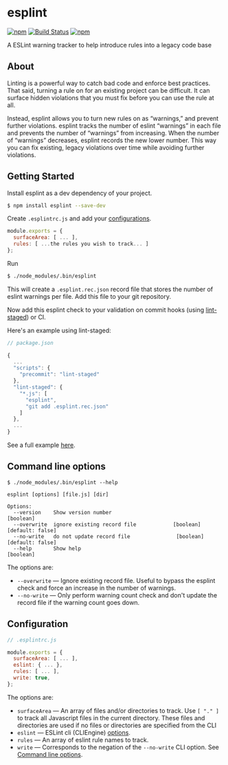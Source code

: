 # esplint

[![npm](https://img.shields.io/npm/v/esplint.svg?style=flat-square)](https://www.npmjs.com/package/esplint)
[![Build Status](https://img.shields.io/travis/hjylewis/esplint/master.svg?style=flat-square)](https://travis-ci.org/hjylewis/esplint)
[![npm](https://img.shields.io/npm/l/esplint.svg?style=flat-square)](https://github.com/hjylewis/esplint/blob/master/LICENSE)

A ESLint warning tracker to help introduce rules into a legacy code base

## About

Linting is a powerful way to catch bad code and enforce best practices. That said, turning a rule on for an existing project can be difficult. It can surface hidden violations that you must fix before you can use the rule at all.

Instead, esplint allows you to turn new rules on as “warnings,” and prevent further violations. esplint tracks the number of eslint “warnings” in each file and prevents the number of “warnings” from increasing. When the number of “warnings” decreases, esplint records the new lower number. This way you can fix existing, legacy violations over time while avoiding further violations.

## Getting Started

Install esplint as a dev dependency of your project.

```sh
$ npm install esplint --save-dev
```

Create `.esplintrc.js` and add your [configurations](#configuration).

```js
module.exports = {
  surfaceArea: [ ... ],
  rules: [ ...the rules you wish to track... ]
};
```

Run

```sh
$ ./node_modules/.bin/esplint
```

This will create a `.esplint.rec.json` record file that stores the number of eslint warnings per file. Add this file to your git repository.

Now add this esplint check to your validation on commit hooks (using [lint-staged](https://github.com/okonet/lint-staged)) or CI.

Here's an example using lint-staged:

```js
// package.json

{
  ...
  "scripts": {
    "precommit": "lint-staged"
  },
  "lint-staged": {
    "*.js": [
      "esplint",
      "git add .esplint.rec.json"
    ]
  },
  ...
}
```

See a full example [here](example).

## Command line options

```
$ ./node_modules/.bin/esplint --help

esplint [options] [file.js] [dir]

Options:
  --version    Show version number                                     [boolean]
  --overwrite  ignore existing record file            [boolean] [default: false]
  --no-write   do not update record file               [boolean] [default: false]
  --help       Show help                                               [boolean]
```

The options are:

- `--overwrite` — Ignore existing record file. Useful to bypass the esplint check and force an increase in the number of warnings.
- `--no-write` — Only perform warning count check and don't update the record file if the warning count goes down.

## Configuration

```js
// .esplintrc.js

module.exports = {
  surfaceArea: [ ... ],
  eslint: { ... },
  rules: [ ... ],
  write: true,
};
```

The options are:

- `surfaceArea` — An array of files and/or directories to track. Use `[ "." ]` to track all Javascript files in the current directory. These files and directories are used if no files or directories are specified from the CLI
- `eslint` — ESLint cli (CLIEngine) [options](https://eslint.org/docs/developer-guide/nodejs-api#cliengine).
- `rules` — An array of eslint rule names to track.
- `write` — Corresponds to the negation of the `--no-write` CLI option. See [Command line options](#command-line-options).
